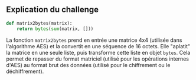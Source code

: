 ## Explication du challenge

```python
def matrix2bytes(matrix):
    return bytes(sum(matrix, []))
```

La fonction `matrix2bytes` prend en entrée une matrice 4x4 (utilisée dans l'algorithme AES) et la convertit en une séquence de 16 octets. Elle "aplatit" la matrice en une seule liste, puis transforme cette liste en objet `bytes`. Cela permet de repasser du format matriciel (utilisé pour les opérations internes d'AES) au format brut des données (utilisé pour le chiffrement ou le déchiffrement).